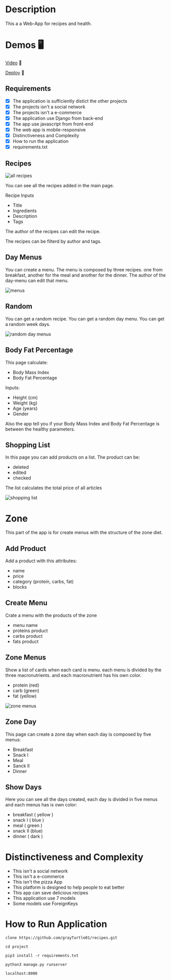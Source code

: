 # Description
This a a Web-App for recipes and health.

# Demos 🖥️
[Video](https://youtu.be/N4PpFCtuhiA) 🎥

[Deploy](https://zone-recipes.herokuapp.com/) 🚀


## Requirements
- [x] The application is sufficiently distict the other projects
- [x] The projects isn't a social network
- [x] The projects isn't a e-commerce
- [x] The application use Django from back-end
- [x] The app use javascript from front-end
- [x] The web app is mobile-responsive
- [x] Distinctiveness and Complexity
- [x] How to run the application
- [x] requirements.txt

## Recipes
![all recipes](https://res.cloudinary.com/dqxtoises/image/upload/v1640382187/recipes_jnxvnq.png)

You can see all the recipes added in the main page.

Recipe Inputs
- Title
- Ingredients
- Description
- Tags

The author of the recipes can edit the 
recipe.

The recipes can be filterd by author and tags.


## Day Menus
You can create a menu. The menu is composed
by  three recipes. one from breakfast, another 
for the meal and another for the dinner.
The author of the day-menu can edit that menu.

![menus](https://res.cloudinary.com/dqxtoises/image/upload/v1640382414/menus_kmskjv.png)

## Random
You can get a random recipe.
You can get a random day menu.
You can get a random week days.

![random day menus](https://res.cloudinary.com/dqxtoises/image/upload/v1640382656/random_day_giw8cx.png)

## Body Fat Percentage
This page calculate:
  - Body Mass Index
  - Body Fat Percentage

Inputs:
  - Height (cm)
  - Weight (kg)
  - Age (years)
  - Gender 

Also the app tell you if your Body Mass Index and Body Fat Percentage is between the 
healthy parameters.

## Shopping List
In this page you can add products on a list.
The product can be:
  - deleted
  - edited
  - checked

The list calculates the total price of all
articles

![shopping list](https://res.cloudinary.com/dqxtoises/image/upload/v1640383070/shopping_list_ywdcaf.png)

# Zone
This part of the app is for create menus with
the structure of the zone diet.

## Add Product
Add a product with this attributes:
- name
- price
- category (protein, carbs, fat)
- blocks 

## Create Menu
Crate a menu with the products of the zone
  - menu name
  - proteins product
  - carbs product
  - fats product

## Zone Menus
Show a list of cards when each card is menu.
each menu is divided by the three macronutrients.
and each macronutrient has his own color.
  - protein (red)
  - carb (green)
  - fat (yellow)

![zone menus](https://res.cloudinary.com/dqxtoises/image/upload/v1640383264/zone-menus_ouambn.png)

## Zone Day
This page can create a zone day when each day 
is composed by five menus:
  - Breakfast
  - Snack I
  - Meal 
  - Sanck II
  - Dinner

## Show Days
Here you can see all the days created,
each day is divided in five menus and each menus
has is own color:
  - breakfast ( yellow )
  - snack I ( blue )
  - meal ( green )
  - snack II (blue)
  - dinner ( dark )

# Distinctiveness and Complexity
  - This isn't a social network
  - This isn't a e-commerce
  - This isn't the pizza App
  - This platform is designed to help people to eat better
  - This app can save delicious recipes
  - This application use 7 models
  - Some models use ForeignKeys

# How to Run Application

`clone https://github.com/grayTurtle01/recipes.git`

`cd project `

`pip3 install -r requirements.txt`

`python3 manage.py runserver`

`localhost:8000`

